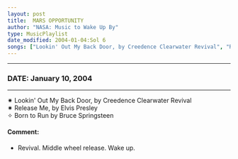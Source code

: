 ```yaml
---
layout: post
title:  MARS OPPORTUNITY
author: "NASA: Music to Wake Up By"
type: MusicPlaylist
date_modified: 2004-01-04:Sol 6
songs: ["Lookin' Out My Back Door, by Creedence Clearwater Revival", "Release Me, by Elvis Presley", "Born to Run by Bruce Springsteen"]
---
```


----
### DATE: January 10, 2004
----
✷ Lookin' Out My Back Door, by Creedence Clearwater Revival  &nbsp;<br />
✷ Release Me, by Elvis Presley  &nbsp;<br />
✧ Born to Run by Bruce Springsteen

#### Comment:
* Revival.
Middle wheel release.
Wake up.



<br/>
<center>
	<a target="_blank"
	   href="https://twitter.com/intent/tweet?hashtags=Space,NASA,Playlist,NASAWakeupCalls,SpaceProgram&text={{ page.author}}, '{{ page.songs.first }}' {{ page.title }}, {{ page.date | date: '%B %d, %Y' }}. {{ site.url }}{{ page.url }}&via=nasawakeupcalls"><i class="fab fa-twitter" alt="Tweet this page" style="font-size: 1.3em;"></i></a>
	&nbsp; 	<i class="fas fa-user-astronaut" style="font-size: 1.5em;"></i> &nbsp;
    <a id="custom_amazon_link"
       type="amzn" search="#"
       category="popular music">
    <i class="fab fa-amazon" style="font-size: 1.3em;"></i></a>
</center>

<!-- Randomly resolve an individual entry from a song array -->
<script src="/assets/javascript/seedrandom.min.js"></script>
<script>
  var wake_me_up = ["Lookin' Out My Back Door, by Creedence Clearwater Revival", "Release Me, by Elvis Presley", "Born to Run by Bruce Springsteen"];
  var prng = new Math.seedrandom();
  function randomSong() {
    song = wake_me_up[Math.floor(Math.random() * wake_me_up.length)];
    var amazon_link = document.getElementById("custom_amazon_link");
    amazon_link.setAttribute("search", song);
  }
  window.onload = randomSong();
</script>
